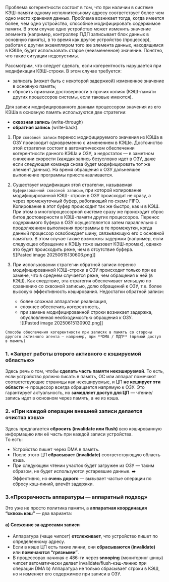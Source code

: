 Проблема когерентности состоит в том, что при наличии в системе КЭШ-памяти одному исполнительному адресу соответствует более чем одно место хранения данных. Проблема возникает тогда, когда имеется более, чем одно устройство, способное модифицировать содержимое памяти. В этом случае одно устройство может изменить значение элемента (например, контроллер ПДП записывает блок данных в основную память), в то время как другое устройство (процессор), работая с другим экземпляром того же элемента данных, находящимся в КЭШе, будет использовать старое (неизмененное) значение. Понятно, что такие ситуации недопустимы.  
  
Рассмотрим, что следует сделать, если когерентность нарушается при модификации КЭШ-строки. В этом случае требуется: 
- записать (может быть с некоторой задержкой) измененное значение в основную память; 
- сбросить признаки достоверности в прочих копиях (КЭШ-памяти других процессоров системы, если таковые имеются).  

Для записи модифицированного данным процессором значения из его КЭШа в основную память используются две стратегии: 
- **сквозная запись** (write-through) 
- **обратная запись** (write-back).  

1. При `сквозной записи` перенос модифицируемого значения из КЭШа в ОЗУ происходит одновременно с изменением в КЭШе. Достоинство этой стратегии состоит в автоматическом обеспечении когерентности данного КЭШа и ОЗУ, а недостаток — в заметном снижении скорости (каждая запись безусловно идет в ОЗУ, даже если следующая команда снова будет модифицировать тот же элемент данных). На время обращения к ОЗУ дальнейшее выполнение программы приостанавливается. 

2. Существует модификация этой стратегии, называемая `буферизованной сквозной записью`, при которой копирование модифицированной КЭШ- строки в ОЗУ происходит не сразу, а через промежуточный буфер, работающий по схеме FIFO. Копирование в этот буфер происходит так же быстро, как и в КЭШ. При этом в многопроцессорной системе сразу же происходит сброс битов достоверности в КЭШ-памяти других процессоров. Перенос содержимого буфера в ОЗУ осуществляется затем параллельно с продолжением выполнения программы в те промежутки, когда данный процессор освобождает шину, связывающую его с основной памятью. В этом случае также возможны задержки (например, если следующее обращение к КЭШу тоже вызовет КЭШ-промах), однако это будет происходить реже, чем в отсутствие буфера.  
![[Pasted image 20250615130606.png]]

3. При использовании стратегии обратной записи перенос модифицированной КЭШ-строки в ОЗУ происходит только при ее замене, что в среднем случается реже, чем обращения к ней (в КЭШ). Как следствие, эта стратегия обеспечивает меньшую по сравнению со сквозной записью, долю обращений к ОЗУ, т.е. более высокую эффективность кэширования. Недостатки обратной записи: 
	- более сложная аппаратная реализация, 
	- сложнее обеспечить когерентность, 
	- при замене модифицированной строки возникает задержка, обусловленная необходимостью обращения к ОЗУ.  
![[Pasted image 20250615130902.png]]

`Способы обеспечения когерентности при записях в память со стороны другого активного агента – например, при **DMA / ПДП** (прямой доступ в память)`
### 1. «Запрет работы второго активного с кэшируемой областью»

Здесь речь о том, чтобы **сделать часть памяти некэшируемой**.
То есть, если устройство должно писать в память, ОС или аппарат помечают соответствующие страницы как некэшируемые, и ЦП **не кеширует эти области** → процессор всегда обращается напрямую к ОЗУ.
Это гарантирует актуальность, но **замедляет доступ для ЦП** — чтение/запись идет в основном через память, а не из кэша.

### 2. «При каждой операции внешней записи делается очистка кэша»
Здесь предлагается **сбросить (invalidate или flush)** всю кэшированную информацию или её часть при каждой записи устройства.  
То есть:
- Устройство пишет через DMA в память.
- После этого ЦП **сбрасывает (invalidate)** соответствующую область кэша.
- При следующем чтении участок будет загружен из ОЗУ — таким образом, не будет используются устаревшие данные.
➡️ Эффективно, но **очень дорого** — вызывает частые операции по сбросу кэш-линий, влечёт задержки.

### 3.«Прозрачность аппаратуры — аппаратный подход»
Это уже не просто политика памяти, а **аппаратная координация “сквозь кэш”** — два варианта:
#### а) Слежение за адресами записи 
- Аппаратура (чаще чипсет) **отслеживает**, что устройство пишет по определенному адресу.
- Если в кэше ЦП есть такие линии, они **сбрасываются (invalidate)** или **помечаются “грязными”**.
- В процессорах начиная с 486-ти через **snooping** (мониторинг шины) чипсет автоматически делает invalidate/flush-кэш-линию при операции DMA
b) Аппаратура не только сбрасывает строки в КЭШ, но и изменяет его содержимое при записи в ОЗУ.